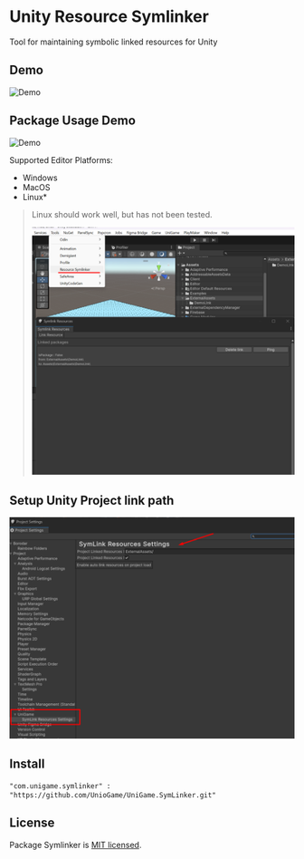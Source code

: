 # Unity Resource Symlinker 

Tool for maintaining symbolic linked resources for Unity

## Demo

![Demo](https://github.com/UnioGame/UniGame.SymLinker/blob/main/GitAssets/unigame.symlinker_gif.gif)

## Package Usage Demo

![Demo](https://github.com/UnioGame/UniGame.SymLinker/blob/main/GitAssets/unigame.symlinker.package_gif.gif)

Supported Editor Platforms:
* Windows
* MacOS
* Linux*

> Linux should work well, but has not been tested.
>
> ![Symlinker Preview](https://github.com/UnioGame/Resource.SymLinker/blob/main/GitAssets/symliner1.png)
> 

## Setup Unity Project link path

![Symlinker Settings](https://github.com/UnioGame/Resource.SymLinker/blob/main/GitAssets/symliner2.png)

## Install
 
```
"com.unigame.symlinker" : "https://github.com/UnioGame/UniGame.SymLinker.git"
```
 
## License

Package Symlinker is [MIT licensed](./LICENSE.md).
